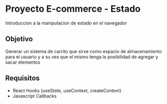 # Proyecto E-commerce - Estado
Introduccion a la manipulacion de estado en el navegador

## Objetivo
Generar un sistema de carrito que sirve como espacio de almacenamiento para el usuario y a su ves que el mismo tenga
la posibilidad de agregar y sacar elementos

## Requisitos
- React Hooks (useState, useContext, createContext)
- Javascript Callbacks